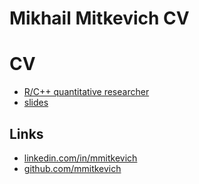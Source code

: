 # Mikhail Mitkevich CV

# CV
- [R/C++ quantitative researcher](https://github.com/mmitkevich/cv/blob/master/pdf/mmitkevich201609.pdf)
- [slides](https://github.com/mmitkevich/cv/blob/master/pdf/prezi.pdf)

## Links
- [linkedin.com/in/mmitkevich](https://linkedin.com/in/mmitkevich)
- [github.com/mmitkevich](https://github.com/mmitkevich)



